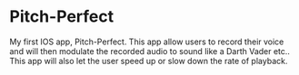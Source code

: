 # Pitch-Perfect
My first IOS app, Pitch-Perfect.
This app allow users to record their voice and will then modulate the recorded audio to sound 
like a Darth Vader etc.. This app will also let the user speed up or slow down the rate of playback.
